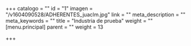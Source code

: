 +++
catalogo = ""
id = "1"
imagen = "/v1604090528/ADHERENTES_juaclm.jpg"
link = ""
meta_description = ""
meta_keywords = ""
title = "Industria de prueba"
weight = ""
[menu.principal]
parent = ""
weight = 13

+++
